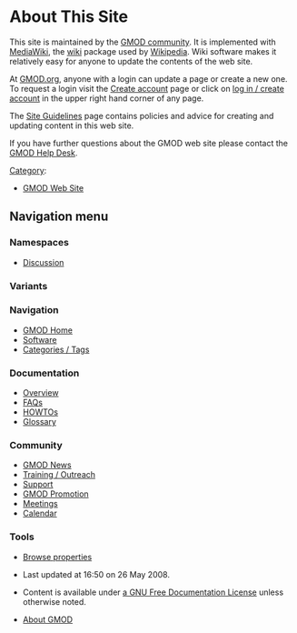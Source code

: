 



<span id="top"></span>




# <span dir="auto">About This Site</span>









This site is maintained by the [GMOD community](MOD "MOD"). It is
implemented with
<a href="http://mediawiki.org" class="external text">MediaWiki</a>, the
<a href="http://en.wikipedia.org/wiki/Wiki" class="extiw"
title="wp:Wiki">wiki</a> package used by
<a href="http://en.wikipedia.org/wiki/Main_Page" class="extiw"
title="wp:Main Page">Wikipedia</a>. Wiki software makes it relatively
easy for anyone to update the contents of the web site.

At [GMOD.org](Main_Page "Main Page"), anyone with a login can update a
page or create a new one. To request a login visit the
<span class="plainlinks"><a
href="http://www.gmod.org/wiki/index.php?title=Special:Userlogin&amp;type=signup"
class="external text" rel="nofollow">Create account</a></span> page or
click on [log in / create
account](http://gmod.org/wiki/Special:UserLogin "Special:UserLogin") in
the upper right hand corner of any page.

  
The [Site Guidelines](Site_Guidelines "Site Guidelines") page contains
policies and advice for creating and updating content in this web site.

If you have further questions about the GMOD web site please contact the
[GMOD Help Desk](GMOD_Help_Desk "GMOD Help Desk").




[Category](Special%3ACategories "Special%3ACategories"):

- [GMOD Web Site](Category%3AGMOD_Web_Site "Category%3AGMOD Web Site")






## Navigation menu



### Namespaces


- <span id="ca-talk"><a
  href="http://gmod.org/mediawiki/index.php?title=Talk:About_This_Site&amp;action=edit&amp;redlink=1"
  accesskey="t"
  title="Discussion about the content page [t]">Discussion</a></span>


### 

### Variants[](#)








<a href="Main_Page"
style="background-image: url(../images/GMOD-cogs.png);"
title="Visit the main page"></a>


### Navigation



- <span id="n-GMOD-Home">[GMOD Home](Main_Page)</span>
- <span id="n-Software">[Software](GMOD_Components)</span>
- <span id="n-Categories-.2F-Tags">[Categories /
  Tags](Categories)</span>




### Documentation



- <span id="n-Overview">[Overview](Overview)</span>
- <span id="n-FAQs">[FAQs](Category%3AFAQ)</span>
- <span id="n-HOWTOs">[HOWTOs](Category%3AHOWTO)</span>
- <span id="n-Glossary">[Glossary](Glossary)</span>




### Community



- <span id="n-GMOD-News">[GMOD News](GMOD_News)</span>
- <span id="n-Training-.2F-Outreach">[Training /
  Outreach](Training_and_Outreach)</span>
- <span id="n-Support">[Support](Support)</span>
- <span id="n-GMOD-Promotion">[GMOD Promotion](GMOD_Promotion)</span>
- <span id="n-Meetings">[Meetings](Meetings)</span>
- <span id="n-Calendar">[Calendar](Calendar)</span>




### Tools

- <span id="t-smwbrowselink"><a href="Special%3ABrowse/About_This_Site" rel="smw-browse">Browse
  properties</a></span>



- <span id="footer-info-lastmod">Last updated at 16:50 on 26 May
  2008.</span>
<!-- - <span id="footer-info-viewcount">47,104 page views.</span> -->
- <span id="footer-info-copyright">Content is available under
  <a href="http://www.gnu.org/licenses/fdl-1.3.html" class="external"
  rel="nofollow">a GNU Free Documentation License</a> unless otherwise
  noted.</span>

<!-- -->

- <span id="footer-places-about">[About
  GMOD](GMOD%3AAbout "GMOD%3AAbout")</span>

<!-- -->




